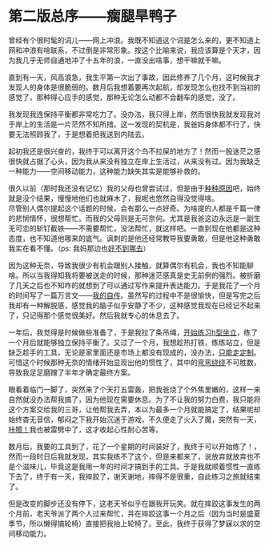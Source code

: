 # 第二版总序——瘸腿旱鸭子

曾经有个很时髦的词儿——网上冲浪。我既不知道这个词是怎么来的，更不知道上网和冲浪有啥联系，不过倒是非常形象。按这个比喻来说，我应该算是个天才，因为我几乎无师自通地冲了十五年的浪，一直没出啥事，想干嘛就干嘛。

直到有一天，风高浪急，我生平第一次出了事故，因此修养了几个月，这时候我才发现人的身体是很脆弱的。数月后我想着要再次起航，却发现怎么也找不到当初的感觉了，那种得心应手的感觉，那种无论怎么动都不会翻车的感觉，没了。

我发现我连保持平衡都非常吃力了。没办法，我只得上岸，然而很快我就发现我对于岸上的生活是一片茫然不知所措。这一发现的契机是，我爸妈身体都不行了，快要无法照顾我了，于是想着把我送到内陆去。

起初我还是很兴奋的，我终于可以离开这个鸟不拉屎的地方了！然而一股迷茫之感很快就占据了心头，因为我从来没有独立在岸上生活过，从来没有过。因为我缺乏一种能力——空间移动能力，这种能力缺失其实是能够补救的。

很久以前（那时我还没有记忆）我的父母也曾尝试过，但是由于[种种原因](/about/life/2024-10-18-破镜重圆.md)吧，始终就是没个结果，慢慢地他们也就麻木了，我呢也悠然自得没觉得啥。  
尽管别人偶尔提起这个话题的时候，会有那么一点好奇。为啥提的人都是千篇一律的悲悯情怀，很想帮忙。而我的父母则是无可奈何。尤其是我爸这边永远是一副生无可恋的斩钉截铁——不需要帮忙，没法帮忙，就这样吧。一直到现在他都是这种态度，也不知道他哪来的底气。讽刺的是他还经常教导我要勇敢，但是他这种勇敢我实在看不懂。（ps: 我妈那边也[好不到哪去](/about/life/2023-01-22-细说家庭关系.md)）

因为这种无奈，导致我很少有机会跟别人接触，就算偶尔有机会，我也不知能聊啥。所以当我得知我将要被送走的时候，那种迷茫感真是史无前例的强烈。被折磨了几天之后也不知咋的就想到了可以通过写作来提升表达能力。于是我花了一个月的时间写了一篇万言文——[我的自传](/about/life/2021-07-07-autobiography.md)。虽然写的过程中不是很愉快，但是写完之后我却有一种解脱感，感觉我的脑子似乎安静了不少，这种感觉我现在已经记不起来了，只记得那个感觉很美好。然后我就专心的休息去了。

一年后，我觉得是时候做些准备了，于是我拉了条吊绳，[开始练习h型坐立](/about/life/2022-11-02-细说转折点和身体状况.md)，练了一个月后就能够独立保持平衡了。又过了一个月，我想趁热打铁，练练站立，但是缺乏趁手的工具，无论是家里面还是市场上都没有现成的，没办法，[只能走定制](/about/life/2022-10-12-简述身体情况和锻炼器材需求.md)。可惜这个时候那种无奈的情绪开始显现出他的惯性了，其中的[弯弯绕绕](/about/life/2023-06-01-心已死的家庭.md)不可胜数，导致我足足磨蹭了半年才确定最终方案。

眼看着临门一脚了，突然来了个天打五雷轰，把我爸烧了个外焦里嫩的，这样一来自然就没办法帮我搞了，因为他现在需要休息。为了不让我的努力白费，我只能将这个方案交给我的三哥，让他帮我去弄，本以为最多一个月就能搞定了，结果呢却始终杳无音信，郁闷之下我开始沉迷于游戏，不久便走了火入了魔，突然有一天，[咔嚓！](/about/life/2023-07-17-百无聊赖的生活.md)我也被雷劈中了，这才收起心性耐心苦等。

数月后，我要的工具到了，花了一个星期的时间装好了，我终于可以开始练了！，然而一段时日后我就发现，其实我练不了这个，但是来都来了，说放弃就放弃也不是个滋味儿，毕竟这是我用一年的时间才搞到手的工具。于是我就顺着惯性一直练下去了，终于有一天，我摔跤了，谢天谢地，摔得不是很重，自此练习之旅就结束了。

但是改变的脚步还没有停下，这老天爷似乎在跟我开玩笑。就在摔跤这事发生的两个月前，老天爷派了两个人过来帮忙，并在摔跤这事一个月之后（因为当时是盛夏季节，所以懒得搞轮椅）直接把我抬上轮椅了。至此，我终于获得了梦寐以求的空间移动能力。
